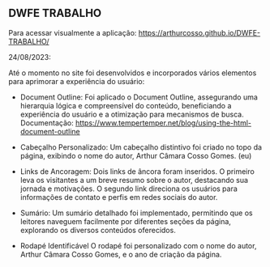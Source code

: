 ## DWFE TRABALHO

Para acessar visualmente a aplicação: https://arthurcosso.github.io/DWFE-TRABALHO/

24/08/2023: 

Até o momento no site foi desenvolvidos e incorporados vários elementos para aprimorar a experiência do usuário:

- Document Outline: Foi aplicado o Document Outline, assegurando uma hierarquia lógica e compreensível do conteúdo, beneficiando a experiência do usuário e a otimização para mecanismos de busca.
  Documentação: https://www.tempertemper.net/blog/using-the-html-document-outline

- Cabeçalho Personalizado: Um cabeçalho distintivo foi criado no topo da página, exibindo o nome do autor, Arthur Câmara Cosso Gomes. (eu)

- Links de Ancoragem: Dois links de âncora foram inseridos. O primeiro leva os visitantes a um breve resumo sobre o autor, destacando sua jornada e motivações. O segundo link direciona os usuários para informações de contato e perfis em redes sociais do autor.

- Sumário: Um sumário detalhado foi implementado, permitindo que os leitores naveguem facilmente por diferentes seções da página, explorando os diversos conteúdos oferecidos.

- Rodapé Identificável  O rodapé foi personalizado com o nome do autor, Arthur Câmara Cosso Gomes, e o ano de criação da página.


 
